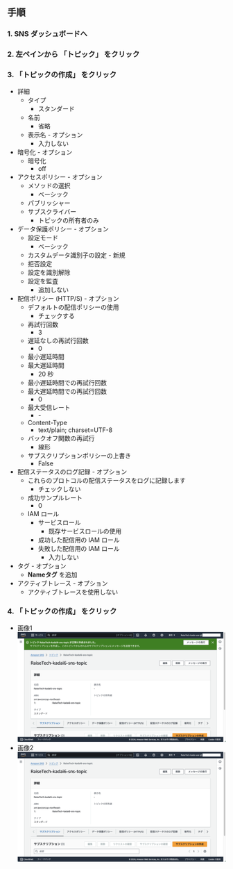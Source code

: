 ## 手順
### 1. SNS ダッシュボードへ

### 2. 左ペインから 「トピック」 をクリック

### 3. 「トピックの作成」 をクリック
  - 詳細
    - タイプ
      - スタンダード
    - 名前
      - 省略
    - 表示名 \- オプション
      - 入力しない
  - 暗号化 \- オプション
    - 暗号化
      - off
  - アクセスポリシー \- オプション
    - メソッドの選択
      - ベーシック
    - パブリッシャー
    - サブスクライバー
      - トピックの所有者のみ
  - データ保護ポリシー \- オプション
    - 設定モード
      - ベーシック
    - カスタムデータ識別子の設定 - 新規
    - 拒否設定
    - 設定を識別解除
    - 設定を監査
      - 追加しない
  - 配信ポリシー (HTTP/S) \- オプション
    - デフォルトの配信ポリシーの使用
      - チェックする
    - 再試行回数
      - 3
    - 遅延なしの再試行回数
      - 0
    - 最小遅延時間
    - 最大遅延時間
      - 20 秒
    - 最小遅延時間での再試行回数
    - 最大遅延時間での再試行回数
      - 0
    - 最大受信レート
      - \-
    - Content-Type
      - text/plain; charset=UTF-8
    - バックオフ関数の再試行
      - 線形
    - サブスクリプションポリシーの上書き
      - False
  - 配信ステータスのログ記録 \- オプション
    - これらのプロトコルの配信ステータスをログに記録します
      - チェックしない
    - 成功サンプルレート
      - 0
    - IAM ロール
      - サービスロール
        - 既存サービスロールの使用
      - 成功した配信用の IAM ロール
      - 失敗した配信用の IAM ロール
        - 入力しない
  - タグ - オプション
    - **Nameタグ** を追加
  - アクティブトレース \- オプション
    - アクティブトレースを使用しない

### 4. 「トピックの作成」 をクリック
- 画像1
![capture01](./img/capture01.png)
- 画像2
![capture02](./img/capture02.png)

